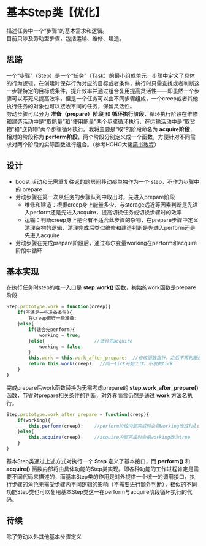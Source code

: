 # 基本Step类【优化】
描述任务中一个“步骤”的基本需求和逻辑。  
目前只涉及劳动型步骤，包括运输、维修、建造。
## 思路
一个“步骤”（Step）是一个“任务”（Task）的最小组成单元，步骤中定义了具体的行为逻辑，在创建时保存行为对应的目标或者条件，执行时只需查找或者判断这一步骤特定的目标或条件，提升效率并通过组合复用提高灵活性——即虽然一个步骤可以写死来提高效率，但是一个任务可以由不同步骤组成，一个creep或者其他执行任务的对象也可以接收不同的任务，保留灵活性。  
劳动步骤可以分为 **准备（prepare）阶段** 和 **循环执行阶段**，循环执行阶段在维修和建造活动中是“取能量”和“使用能量”两个步骤循环执行，在运输活动中是“取货物”和“送货物”两个步骤循环执行。我将主要是“取”的阶段命名为 **acquire阶段**，相对的阶段称为 **perform阶段**，两个阶段分别定义成一个函数，方便针对不同需求对两个阶段的实际函数进行组合。（参考HOHO大佬[简书教程](https://www.jianshu.com/p/f61aa132d1ca)）
## 设计
* boost 活动和无需重复往返的跨房间移动都单独作为一个 step，不作为步骤中的 prepare
* 劳动步骤在第一次从任务的步骤队列中取出时，先进入prepare阶段  
    * 维修和建造：根据creep身上能量多少、与storage远近等因素判断是先进入perform还是先进入acquire，提高切换任务或切换步骤时的效率  
    * 运输：判断creep身上是否有不适合此步骤的杂物，在prepare步骤中定义清理杂物的逻辑，清理完成后类似维修和建造判断是先进入perform还是先进入acquire
* 劳动步骤在完成prepare阶段后，通过布尔变量working在perform和acquire阶段中循环
## 基本实现
在执行任务时step的唯一入口是 **step.work()** 函数，初始的work函数是prepare阶段
```JavaScript
Step.prototype.work = function(creep){
    if(不满足一些准备条件){
        将creep进行一些准备;
    }else{
        if(适合先perform){
            working = true;
        }else{                  //适合先acquire
            working = false;
        }
        this.work = this.work_after_prepare;  //修改函数指针，之后不再判断是否满足准备条件
        return this.work(creep);  //同一tick开始工作，不浪费tick
    }
}
```
完成prepare后work函数替换为无需考虑prepare的 **step.work_after_prepare()** 函数，节省对prepare相关条件的判断，对外界而言仍然是通过 **work** 方法名执行。
```JavaScript
Step.prototype.work_after_prepare = function(creep){
    if(working){
        this.perform(creep);    //perform阶段内部完成时会把working改成false
    }else{
        this.acquire(creep);    //acquire内部完成时会把working改为true
    }
}
```
基本Step类通过上述方式对执行一个 **Step** 定义了基本接口，而 **perform()** 和 **acquire()** 函数内部将由具体功能的Step类实现。即各种功能的工作过程肯定是需要不同代码来描述的，而基本Step类的作用是对外提供一个统一的调用接口，执行步骤的角色无需受步骤内不同逻辑的影响（不需要进行额外判断），相似的不同功能Step类也可以复用基本Step类这一在perform与acquire阶段循环执行的代码。
## 待续
除了劳动以外其他基本步骤定义